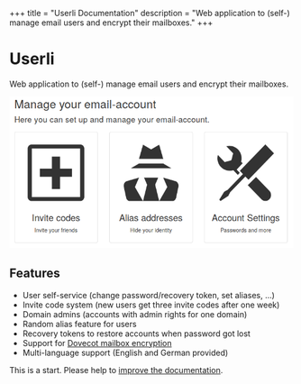 +++
title = "Userli Documentation"
description = "Web application to (self-) manage email users and encrypt their mailboxes."
+++

# Userli

Web application to (self-) manage email users and encrypt their mailboxes.

![index](./images/index.png)

## Features

* User self-service (change password/recovery token, set aliases, ...)
* Invite code system (new users get three invite codes after one week)
* Domain admins (accounts with admin rights for one domain)
* Random alias feature for users
* Recovery tokens to restore accounts when password got lost
* Support for [Dovecot mailbox encryption](https://wiki.dovecot.org/Plugins/MailCrypt)
* Multi-language support (English and German provided)

This is a start. Please help to [improve the documentation](https://github.com/systemli/userli/edit/master/hugo/content/_index.md).
